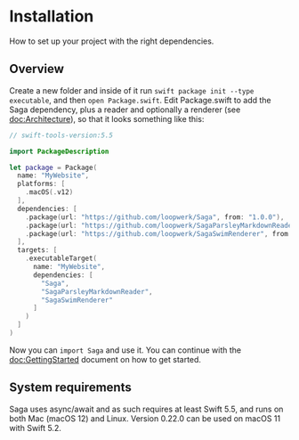 # Installation

How to set up your project with the right dependencies.


## Overview
Create a new folder and inside of it run `swift package init --type executable`, and then `open Package.swift`. Edit Package.swift to add the Saga dependency, plus a reader and optionally a renderer (see <doc:Architecture>), so that it looks something like this:

```swift
// swift-tools-version:5.5

import PackageDescription

let package = Package(
  name: "MyWebsite",
  platforms: [
    .macOS(.v12)
  ],
  dependencies: [
    .package(url: "https://github.com/loopwerk/Saga", from: "1.0.0"),
    .package(url: "https://github.com/loopwerk/SagaParsleyMarkdownReader", from: "0.7.0"),
    .package(url: "https://github.com/loopwerk/SagaSwimRenderer", from: "0.9.0"),
  ],
  targets: [
    .executableTarget(
      name: "MyWebsite",
      dependencies: [
        "Saga", 
        "SagaParsleyMarkdownReader", 
        "SagaSwimRenderer"
      ]
    )
  ]
)
```

Now you can `import Saga` and use it. You can continue with the <doc:GettingStarted> document on how to get started.


## System requirements
Saga uses async/await and as such requires at least Swift 5.5, and runs on both Mac (macOS 12) and Linux. Version 0.22.0 can be used on macOS 11 with Swift 5.2.
